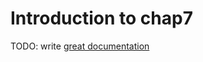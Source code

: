 # Introduction to chap7

TODO: write [great documentation](http://jacobian.org/writing/what-to-write/)
